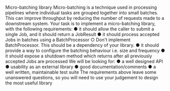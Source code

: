 Micro-batching library
Micro-batching is a technique used in processing pipelines where individual tasks are grouped
together into small batches. This can improve throughput by reducing the number of requests made
to a downstream system. Your task is to implement a micro-batching library, with the following
requirements:
● it should allow the caller to submit a single Job, and it should return a JobResult
● it should process accepted Jobs in batches using a BatchProcessor
○ Don't implement BatchProcessor. This should be a dependency of your library.
● it should provide a way to configure the batching behaviour i.e. size and frequency
● it should expose a shutdown method which returns after all previously accepted Jobs are
processed
We will be looking for:
● a well designed API
● usability as an external library
● good documentation/comments
● a well written, maintainable test suite
The requirements above leave some unanswered questions, so you will need to use your judgement
to design the most useful library
